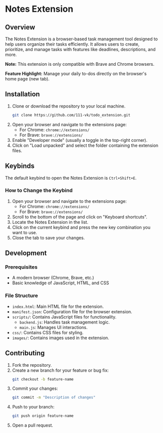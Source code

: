 # Notes Extension

## Overview
The Notes Extension is a browser-based task management tool designed to help users organize their tasks efficiently. It allows users to create, prioritize, and manage tasks with features like deadlines, descriptions, and more.

**Note:** This extension is only compatible with Brave and Chrome browsers.

**Feature Highlight:** Manage your daily to-dos directly on the browser's home page (new tab).

## Installation
1. Clone or download the repository to your local machine.
   ```bash
   git clone https://github.com/111-vk/todo_extension.git
   ```
2. Open your browser and navigate to the extensions page:
   - For Chrome: `chrome://extensions/`
   - For Brave: `brave://extensions/`
3. Enable "Developer mode" (usually a toggle in the top-right corner).
4. Click on "Load unpacked" and select the folder containing the extension files.



## Keybinds
The default keybind to open the Notes Extension is `Ctrl+Shift+E`.

### How to Change the Keybind
1. Open your browser and navigate to the extensions page:
   - For Chrome: `chrome://extensions/`
   - For Brave: `brave://extensions/`
2. Scroll to the bottom of the page and click on "Keyboard shortcuts".
3. Locate the Notes Extension in the list.
4. Click on the current keybind and press the new key combination you want to use.
5. Close the tab to save your changes.

## Development
### Prerequisites
- A modern browser (Chrome, Brave, etc.)
- Basic knowledge of JavaScript, HTML, and CSS

### File Structure
- `index.html`: Main HTML file for the extension.
- `manifest.json`: Configuration file for the browser extension.
- `scripts/`: Contains JavaScript files for functionality.
  - `backend.js`: Handles task management logic.
  - `main.js`: Manages UI interactions.
- `css/`: Contains CSS files for styling.
- `images/`: Contains images used in the extension.

## Contributing
1. Fork the repository.
2. Create a new branch for your feature or bug fix:
   ```bash
   git checkout -b feature-name
   ```
3. Commit your changes:
   ```bash
   git commit -m "Description of changes"
   ```
4. Push to your branch:
   ```bash
   git push origin feature-name
   ```
5. Open a pull request.
